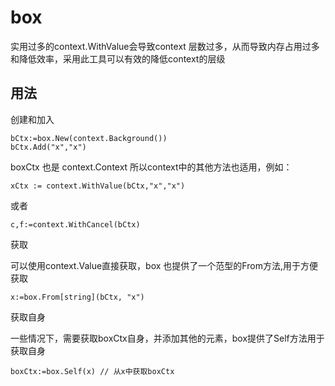 # box


实用过多的context.WithValue会导致context 层数过多，从而导致内存占用过多和降低效率，采用此工具可以有效的降低context的层级


## 用法

创建和加入
``` golang
bCtx:=box.New(context.Background())
bCtx.Add("x","x")
```
boxCtx 也是 context.Context 所以context中的其他方法也适用，例如：
``` golang
xCtx := context.WithValue(bCtx,"x","x")
```
或者
``` golang
c,f:=context.WithCancel(bCtx)
```

获取

可以使用context.Value直接获取，box 也提供了一个范型的From方法,用于方便获取
``` golang
x:=box.From[string](bCtx, "x")
```

获取自身

一些情况下，需要获取boxCtx自身，并添加其他的元素，box提供了Self方法用于获取自身
``` golang
boxCtx:=box.Self(x) // 从x中获取boxCtx
```
